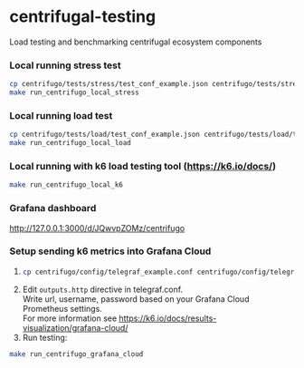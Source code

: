 # centrifugal-testing
Load testing and benchmarking centrifugal ecosystem components

### Local running stress test
```bash
cp centrifugo/tests/stress/test_conf_example.json centrifugo/tests/stress/test_conf.json
make run_centrifugo_local_stress
```

### Local running load test
```bash
cp centrifugo/tests/load/test_conf_example.json centrifugo/tests/load/test_conf.json
make run_centrifugo_local_load
```

### Local running with k6 load testing tool (https://k6.io/docs/)
```bash
make run_centrifugo_local_k6
```

### Grafana dashboard
http://127.0.0.1:3000/d/JQwvpZOMz/centrifugo

### Setup sending k6 metrics into Grafana Cloud
1) ```bash
   cp centrifugo/config/telegraf_example.conf centrifugo/config/telegraf.conf
   ```
2) Edit `outputs.http` directive in telegraf.conf.   
Write url, username, password based on your Grafana Cloud Prometheus settings.  
For more information see https://k6.io/docs/results-visualization/grafana-cloud/
3) Run testing:
```bash
make run_centrifugo_grafana_cloud
```